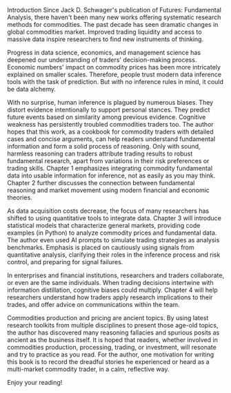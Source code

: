Introduction
Since Jack D. Schwager's publication of Futures: Fundamental Analysis, there haven't been many new works offering systematic research methods for commodities. The past decade has seen dramatic changes in global commodities market. Improved trading liquidity and access to massive data inspire researchers to find new instruments of thinking.

Progress in data science, economics, and management science has deepened our understanding of traders' decision-making process. Economic numbers' impact on commodity prices has been more intricately explained on smaller scales. Therefore, people trust modern data inference tools with the task of prediction. But with no inference rules in mind, it could be data alchemy.

With no surprise, human inference is plagued by numerous biases. They distort evidence intentionally to support personal stances. They predict future events based on similarity among previous evidence. Cognitive weakness has persistently troubled commodities traders too. The author hopes that this work, as a cookbook for commodity traders with detailed cases and concise arguments, can help readers understand fundamental information and form a solid process of reasoning. Only with sound, harmless reasoning can traders attribute trading results to robust fundamental research, apart from variations in their risk preferences or trading skills. Chapter 1 emphasizes integrating commodity fundamental data into usable information for inference, not as easily as you may think. Chapter 2 further discusses the connection between fundamental reasoning and market movement using modern financial and economic theories. 

As data acquisition costs decrease, the focus of many researchers has shifted to using quantitative tools to integrate data. Chapter 3 will introduce statistical models that characterize general markets, providing code examples (in Python) to analyze commodity prices and fundamental data. The author even used AI prompts to simulate trading strategies as analysis benchmarks. Emphasis is placed on cautiously using signals from quantitative analysis, clarifying their roles in the inference process and risk control, and preparing for signal failures.

In enterprises and financial institutions, researchers and traders collaborate, or even are the same individuals. When trading decisions intertwine with information distillation, cognitive biases could multiply. Chapter 4 will help researchers understand how traders apply research implications to their trades, and offer advice on communications within the team. 

Commodities production and pricing are ancient topics. By using latest research toolkits from multiple disciplines to present those age-old topics, the author has discovered many reasoning fallacies and spurious posits as ancient as the business itself. It is hoped that readers, whether involved in commodities production, processing, trading, or investment, will resonate and try to practice as you read. For the author, one motivation for writing this book is to record the dreadful stories he experienced or heard as a multi-market commodity trader, in a calm, reflective way.

Enjoy your reading!
